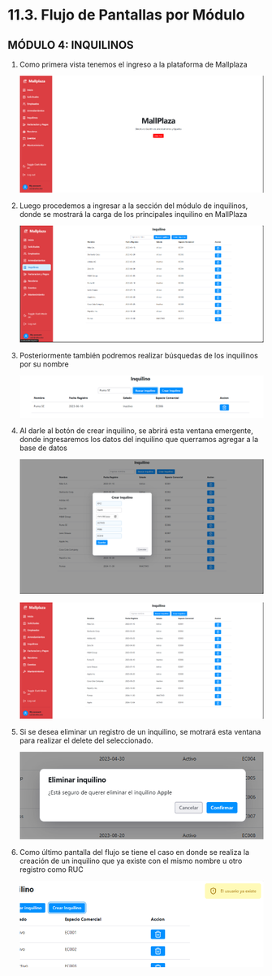 # 11.3. Flujo de Pantallas por Módulo

## MÓDULO 4: INQUILINOS
1. Como primera vista tenemos el ingreso a la plataforma de Mallplaza
   
   ![inquilino1](inquilino1.png)

2. Luego procedemos a ingresar a la sección del módulo de inquilinos, donde se mostrará la carga de los principales inquilino en MallPlaza

    ![inquilino2](inquilino2.png)

3. Posteriormente también podremos realizar búsquedas de los inquilinos por su nombre

    ![inquilino3](inquilino3.png)

4. Al darle al botón de crear inquilino, se abrirá esta ventana emergente, donde ingresaremos los datos del inquilino que querramos agregar a la base de datos

    ![inquilino4](inquilino4.png)

    ![inquilino5](inquilino5.png)

5. Si se desea eliminar un registro de un inquilino, se motrará esta ventana para realizar el delete del seleccionado.

    ![inquilino6](inquilino6.png)

6. Como último pantalla del flujo se tiene el caso en donde se realiza la creación de un inquilino que ya existe con el mismo nombre u otro registro como RUC

    ![inquilino7](inquilino7.png)